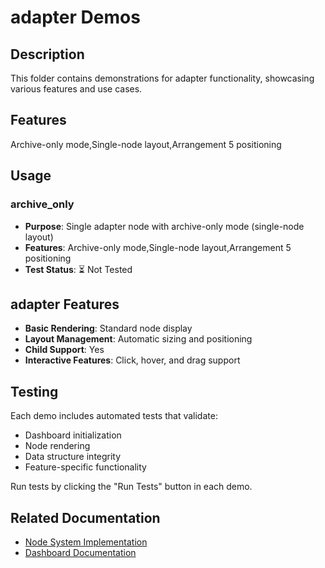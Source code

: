 # adapter Demos

## Description

This folder contains demonstrations for adapter functionality, showcasing various features and use cases.

## Features

Archive-only mode,Single-node layout,Arrangement 5 positioning

## Usage

### archive_only
- **Purpose**: Single adapter node with archive-only mode (single-node layout)
- **Features**: Archive-only mode,Single-node layout,Arrangement 5 positioning
- **Test Status**: ⏳ Not Tested

## adapter Features

- **Basic Rendering**: Standard node display
- **Layout Management**: Automatic sizing and positioning
- **Child Support**: Yes
- **Interactive Features**: Click, hover, and drag support

## Testing

Each demo includes automated tests that validate:
- Dashboard initialization
- Node rendering
- Data structure integrity
- Feature-specific functionality

Run tests by clicking the "Run Tests" button in each demo.

## Related Documentation

- [Node System Implementation](../dashboard/implementation-nodes.md)
- [Dashboard Documentation](../dashboard/readme.md)